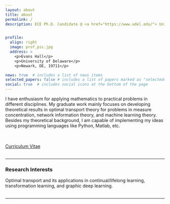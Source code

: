 ```yaml
---
layout: about
title: about
permalink: /
description: ECE Ph.D. Candidate @ <a href="https://www.udel.edu/"> University of Delaware </a>


profile:
  align: right
  image: prof_pic.jpg
  address: >
    <p>Evans Hall</p>
    <p>University of Delaware</p>
    <p>Newark, DE, 19711</p>

news: true  # includes a list of news items
selected_papers: false # includes a list of papers marked as "selected={true}"
social: true  # includes social icons at the bottom of the page
---
```


I have enthusiasm for applying mathematics to practical problems in different disciplines. My graduate work mainly focuses on developing theoretical results in optimal transport theory for problems in measure concentration, network information theory, and machine learning theory. Besides my theoretical background, I am capable of implementing my ideas using programming languages like Python, Matlab, etc. 



<br>
<br>
<a href="../intro/Yikun_CV.pdf">Curriculum Vitae</a><br>
<br>
<hr>

<h3>Research Interests</h3>
Optimal transport and its applications in continual/lifelong learning, transformation learning, and graphic deep learning. 
<br>
<br>
<hr>




<!---- `prof_pic.jpg` and put it in the `img/` folder.

# Put your address / P.O. box / other info right below your picture. You can also disable any these elements by editing `profile` property of the YAML header of your `_pages/about.md`. Edit # `_bibliography/papers.bib` and Jekyll will render your [publications page](/al-folio/publications/) automatically.

# Link to your social media connections, too. This theme is set up to use [Font Awesome icons](http://fortawesome.github.io/Font-Awesome/) and [Academicons](https://jpswalsh.github.io/academicons/), like the ones below. Add your Facebook, Twitter, LinkedIn, Google Scholar, or just disable all of them.
---->


